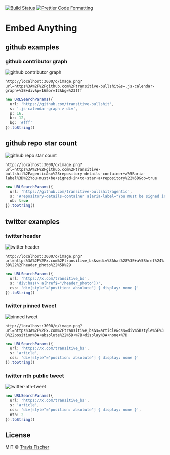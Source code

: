 <p>
  <a href="https://github.com/transitive-bullshit/embed-anything/actions/workflows/main.yml"><img alt="Build Status" src="https://github.com/transitive-bullshit/embed-anything/actions/workflows/main.yml/badge.svg" /></a>
  <a href="https://prettier.io"><img alt="Prettier Code Formatting" src="https://img.shields.io/badge/code_style-prettier-brightgreen.svg" /></a>
</p>

# Embed Anything <!-- omit from toc -->

## github examples

### github contributor graph

<img alt="github contributor graph" src="https://raw.githubusercontent.com/transitive-bullshit/embed-anything/main/media/github-contribution-graph.png">

`http://localhost:3000/o/image.png?url=https%3A%2F%2Fgithub.com%2Ftransitive-bullshit&s=.js-calendar-graph+%3E+div&p=16&br=12&bg=%23fff`

```ts
new URLSearchParams({
  url: 'https://github.com/transitive-bullshit',
  s: '.js-calendar-graph > div',
  p: 16,
  br: 12,
  bg: '#fff'
}).toString()
```

## github repo star count

<img alt="github repo star count" src="https://raw.githubusercontent.com/transitive-bullshit/embed-anything/main/media/github-repo-star-count">

`http://localhost:3000/o/image.png?url=https%3A%2F%2Fgithub.com%2Ftransitive-bullshit%2Fagentic&s=%23repository-details-container+a%5Baria-label%3D%22You+must+be+signed+in+to+star+a+repository%22%5D&ob=true`

```ts
new URLSearchParams({
  url: 'https://github.com/transitive-bullshit/agentic',
  s: '#repository-details-container a[aria-label="You must be signed in to star a repository"]',
  ob: true
}).toString()
```

## twitter examples

### twitter header

<img alt="twitter header" src="https://raw.githubusercontent.com/transitive-bullshit/embed-anything/main/media/twitter-header.jpg">

`http://localhost:3000/o/image.png?url=https%3A%2F%2Fx.com%2Ftransitive_bs&s=div%3Ahas%28%3E+a%5Bhref%24%3D%22%2Fheader_photo%22%5D%29`

```ts
new URLSearchParams({
  url: 'https://x.com/transitive_bs',
  s: 'div:has(> a[href$="/header_photo"])',
  css: 'div[style^="position: absolute"] { display: none }'
}).toString()
```

### twitter pinned tweet

<img alt="pinned tweet" src="https://raw.githubusercontent.com/transitive-bullshit/embed-anything/main/media/pinned-tweet.png">

`http://localhost:3000/o/image.png?url=https%3A%2F%2Fx.com%2Ftransitive_bs&s=article&css=div%5Bstyle%5E%3D%22position%3A+absolute%22%5D+%7B+display%3A+none+%7D`

```ts
new URLSearchParams({
  url: 'https://x.com/transitive_bs',
  s: 'article',
  css: 'div[style^="position: absolute"] { display: none }'
}).toString()
```

### twitter nth public tweet

<img alt="twitter-nth-tweet" src="https://raw.githubusercontent.com/transitive-bullshit/embed-anything/main/media/twitter-nth-tweet.jpg">

```ts
new URLSearchParams({
  url: 'https://x.com/transitive_bs',
  s: 'article',
  css: 'div[style^="position: absolute"] { display: none }',
  nth: 2
}).toString()
```

## License

MIT © [Travis Fischer](https://x.com/transitive_bs)
